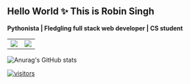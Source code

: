 ## Hello World ✨ This is Robin Singh
**Pythonista | Fledgling full stack web developer |  CS student**


<table><tr><td><img src="https://github-readme-stats.vercel.app/api/top-langs/?username=robin025&layout=compact"/></td><td><img src="https://github-readme-streak-stats.herokuapp.com/?user=robin025"/></td></tr></table>


![Anurag's GitHub stats](https://github-readme-stats.vercel.app/api?username=robin025&include_all_commits=true)

[![visitors](https://visitor-badge.laobi.icu/badge?page_id=robin025.robin025)](https://github.com/robin025)
